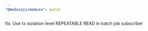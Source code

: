 ```yaml
---
"@medusajs/medusa": patch
---
```


fix: Use tx isolation level REPEATABLE READ in batch job subscriber
